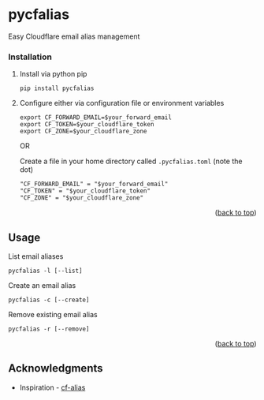 # pycfalias
Easy Cloudflare email alias management

### Installation

1. Install via python pip
   ```
   pip install pycfalias
   ```
2. Configure either via configuration file or environment variables
   ```
   export CF_FORWARD_EMAIL=$your_forward_email
   export CF_TOKEN=$your_cloudflare_token
   export CF_ZONE=$your_cloudflare_zone
   ``` 
   OR

   Create a file in your home directory called ```.pycfalias.toml``` (note the dot)
   ```
   "CF_FORWARD_EMAIL" = "$your_forward_email"
   "CF_TOKEN" = "$your_cloudflare_token"
   "CF_ZONE" = "$your_cloudflare_zone"
   ```

<p align="right">(<a href="#readme-top">back to top</a>)</p>



<!-- USAGE EXAMPLES -->
## Usage

List email aliases
```
pycfalias -l [--list]
```

Create an email alias
```
pycfalias -c [--create]
```

Remove existing email alias
```
pycfalias -r [--remove]
```


<p align="right">(<a href="#readme-top">back to top</a>)</p>


<!-- ACKNOWLEDGMENTS -->
## Acknowledgments

* Inspiration - [cf-alias](https://github.com/dustinblackman/cf-alias)


